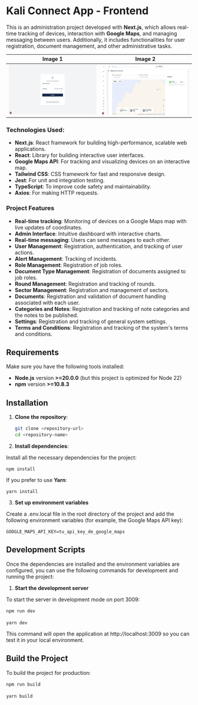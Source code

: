 # Kali Connect App - Frontend
This is an administration project developed with **Next.js**, which allows real-time tracking of devices, interaction with **Google Maps**, and managing messaging between users. Additionally, it includes functionalities for user registration, document management, and other administrative tasks.

| Image 1 | Image 2 |
| -------- | -------- |
| ![Captura 1](src/screenshots/login.png) | ![Captura 2](src/screenshots/captura_2.png) |

### Technologies Used:
- **Next.js**: React framework for building high-performance, scalable web applications.
- **React**: Library for building interactive user interfaces.
- **Google Maps API**: For tracking and visualizing devices on an interactive map.
- **Tailwind CSS**: CSS framework for fast and responsive design.
- **Jest**: For unit and integration testing.
- **TypeScript**: To improve code safety and maintainability.
- **Axios**: For making HTTP requests.

### Project Features

- **Real-time tracking**: Monitoring of devices on a Google Maps map with live updates of coordinates.
- **Admin Interface**: Intuitive dashboard with interactive charts.
- **Real-time messaging**: Users can send messages to each other.
- **User Management**: Registration, authentication, and tracking of user actions.
- **Alert Management**: Tracking of incidents.
- **Role Management**: Registration of job roles.
- **Document Type Management**: Registration of documents assigned to job roles.
- **Round Management**: Registration and tracking of rounds.
- **Sector Management**: Registration and management of sectors.
- **Documents**: Registration and validation of document handling associated with each user.
- **Categories and Notes**: Registration and tracking of note categories and the notes to be published.
- **Settings**: Registration and tracking of general system settings.
- **Terms and Conditions**: Registration and tracking of the system's terms and conditions.

## Requirements

Make sure you have the following tools installed:

- **Node.js** version **>=20.0.0** (but this project is optimized for Node 22)
- **npm** version **>=10.8.3**

## Installation


1. **Clone the repository**:

   ```bash
   git clone <repository-url>
   cd <repository-name>

2. **Install dependencies**:

Install all the necessary dependencies for the project:

    npm install 

If you prefer to use **Yarn**:

    yarn install

3. **Set up environment variables**

Create a .env.local file in the root directory of the project and add the following environment variables (for example, the Google Maps API key):

    GOOGLE_MAPS_API_KEY=tu_api_key_de_google_maps

## Development Scripts

Once the dependencies are installed and the environment variables are configured, you can use the following commands for development and running the project:

1. **Start the development server**

To start the server in development mode on port 3009:

    npm run dev
    
    yarn dev

This command will open the application at http://localhost:3009 so you can test it in your local environment.

## Build the Project

To build the project for production:

    npm run build

    yarn build